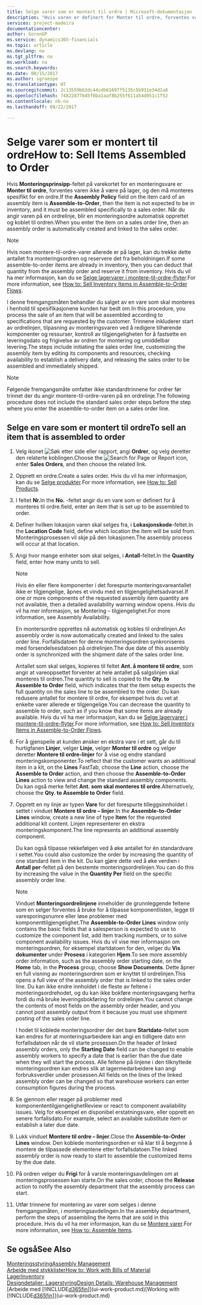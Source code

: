 ```yaml
---
title: Selge varer som er montert til ordre | Microsoft-dokumentasjon
description: "Hvis varen er definert for Monter til ordre, forventes varen ikke å være på lager, og den må monteres spesifikt for en ordre. Når du angir varen på en ordrelinje, blir en monteringsordre automatisk opprettet og koblet til ordren."
services: project-madeira
documentationcenter: 
author: SorenGP
ms.service: dynamics365-financials
ms.topic: article
ms.devlang: na
ms.tgt_pltfrm: na
ms.workload: na
ms.search.keywords: 
ms.date: 08/15/2017
ms.author: sgroespe
ms.translationtype: HT
ms.sourcegitcommit: 2c13559bb3dc44cdb61697f5135c5b931e34d2a8
ms.openlocfilehash: 74822d77b45f0ba1aaf8b255f611a54d051c1f52
ms.contentlocale: nb-no
ms.lasthandoff: 09/22/2017

---
```

# <a name="how-to-sell-items-assembled-to-order"></a><span data-ttu-id="7fcf6-104">Selge varer som er montert til ordre</span><span class="sxs-lookup"><span data-stu-id="7fcf6-104">How to: Sell Items Assembled to Order</span></span>
<span data-ttu-id="7fcf6-105">Hvis **Monteringsprinsipp**-feltet på varekortet for en monteringsvare er **Monter til ordre**, forventes varen ikke å være på lager, og den må monteres spesifikt for en ordre.</span><span class="sxs-lookup"><span data-stu-id="7fcf6-105">If the **Assembly Policy** field on the item card of an assembly item is **Assemble-to-Order**, then the item is not expected to be in inventory, and it must be assembled specifically to a sales order.</span></span> <span data-ttu-id="7fcf6-106">Når du angir varen på en ordrelinje, blir en monteringsordre automatisk opprettet og koblet til ordren.</span><span class="sxs-lookup"><span data-stu-id="7fcf6-106">When you enter the item on a sales order line, then an assembly order is automatically created and linked to the sales order.</span></span>  

> [!NOTE]  
>  <span data-ttu-id="7fcf6-107">Hvis noen montere-til-ordre-varer allerede er på lager, kan du trekke dette antallet fra monteringsordren og reservere det fra beholdningen.</span><span class="sxs-lookup"><span data-stu-id="7fcf6-107">If some assemble-to-order items are already in inventory, then you can deduct that quantity from the assembly order and reserve it from inventory.</span></span> <span data-ttu-id="7fcf6-108">Hvis du vil ha mer informasjon, kan du se [Selge lagervarer i montere-til-ordre-flyter](assembly-how-to-sell-assemble-to-order-items-and-inventory-items-together.md).</span><span class="sxs-lookup"><span data-stu-id="7fcf6-108">For more information, see [How to: Sell Inventory Items in Assemble-to-Order Flows](assembly-how-to-sell-assemble-to-order-items-and-inventory-items-together.md).</span></span>  

<span data-ttu-id="7fcf6-109">I denne fremgangsmåten behandler du salget av en vare som skal monteres i henhold til spesifikasjonene kunden har bedt om.</span><span class="sxs-lookup"><span data-stu-id="7fcf6-109">In this procedure, you process the sale of an item that will be assembled according to specifications that are requested by the customer.</span></span> <span data-ttu-id="7fcf6-110">Trinnene inkluderer start av ordrelinjen, tilpasning av monteringsvaren ved å redigere tilhørende komponenter og ressurser, kontroll av tilgjengeligheten for å fastsette en leveringsdato og frigivelse av ordren for montering og umiddelbar levering.</span><span class="sxs-lookup"><span data-stu-id="7fcf6-110">The steps include initiating the sales order line, customizing the assembly item by editing its components and resources, checking availability to establish a delivery date, and releasing the sales order to be assembled and immediately shipped.</span></span>  

> [!NOTE]  
>  <span data-ttu-id="7fcf6-111">Følgende fremgangsmåte omfatter ikke standardtrinnene for ordrer før trinnet der du angir montere-til-ordre-varen på en ordrelinje.</span><span class="sxs-lookup"><span data-stu-id="7fcf6-111">The following procedure does not include the standard sales order steps before the step where you enter the assemble-to-order item on a sales order line.</span></span>  

## <a name="to-sell-an-item-that-is-assembled-to-order"></a><span data-ttu-id="7fcf6-112">Selge en vare som er montert til ordre</span><span class="sxs-lookup"><span data-stu-id="7fcf6-112">To sell an item that is assembled to order</span></span>  
1.  <span data-ttu-id="7fcf6-113">Velg ikonet ![Søk etter side eller rapport](media/ui-search/search_small.png "Ikonet Søk etter side eller rapport"), angi **Ordrer**, og velg deretter den relaterte koblingen.</span><span class="sxs-lookup"><span data-stu-id="7fcf6-113">Choose the ![Search for Page or Report](media/ui-search/search_small.png "Search for Page or Report icon") icon, enter **Sales Orders**, and then choose the related link.</span></span>  
2.  <span data-ttu-id="7fcf6-114">Opprett en ordre.</span><span class="sxs-lookup"><span data-stu-id="7fcf6-114">Create a sales order.</span></span> <span data-ttu-id="7fcf6-115">Hvis du vil ha mer informasjon, kan du se [Selge produkter](sales-how-sell-products.md).</span><span class="sxs-lookup"><span data-stu-id="7fcf6-115">For more information, see [How to: Sell Products](sales-how-sell-products.md).</span></span>  
3.  <span data-ttu-id="7fcf6-116">I feltet **Nr.**</span><span class="sxs-lookup"><span data-stu-id="7fcf6-116">In the **No.**</span></span> <span data-ttu-id="7fcf6-117">-feltet angir du en vare som er definert for å monteres til ordre.</span><span class="sxs-lookup"><span data-stu-id="7fcf6-117">field, enter an item that is set up to be assembled to order.</span></span>  
4.  <span data-ttu-id="7fcf6-118">Definer hvilken lokasjon varen skal selges fra, i **Lokasjonskode**-feltet.</span><span class="sxs-lookup"><span data-stu-id="7fcf6-118">In the **Location Code** field, define which location the item will be sold from.</span></span> <span data-ttu-id="7fcf6-119">Monteringsprosessen vil skje på den lokasjonen.</span><span class="sxs-lookup"><span data-stu-id="7fcf6-119">The assembly process will occur at that location.</span></span>  
5.  <span data-ttu-id="7fcf6-120">Angi hvor mange enheter som skal selges, i **Antall**-feltet.</span><span class="sxs-lookup"><span data-stu-id="7fcf6-120">In the **Quantity** field, enter how many units to sell.</span></span>  

    > [!NOTE]  
    >  <span data-ttu-id="7fcf6-121">Hvis én eller flere komponenter i det forespurte monteringsvareantallet ikke er tilgjengelige, åpnes et vindu med en tilgjengelighetsadvarsel.</span><span class="sxs-lookup"><span data-stu-id="7fcf6-121">If one or more components of the requested assembly item quantity are not available, then a detailed availability warning window opens.</span></span> <span data-ttu-id="7fcf6-122">Hvis du vil ha mer informasjon, se Montering – tilgjengelighet.</span><span class="sxs-lookup"><span data-stu-id="7fcf6-122">For more information, see Assembly Availability.</span></span>  

    <span data-ttu-id="7fcf6-123">En montersordre opprettes nå automatisk og kobles til ordrelinjen.</span><span class="sxs-lookup"><span data-stu-id="7fcf6-123">An assembly order is now automatically created and linked to the sales order line.</span></span> <span data-ttu-id="7fcf6-124">Forfallsdatoen for denne monteringsordren synkroniseres med forsendelsesdatoen på ordrelinjen.</span><span class="sxs-lookup"><span data-stu-id="7fcf6-124">The due date of this assembly order is synchronized with the shipment date of the sales order line.</span></span>  

    <span data-ttu-id="7fcf6-125">Antallet som skal selges, kopieres til feltet **Ant. å montere til ordre**, som angir at vareoppsettet forventer at hele antallet på salgslinjen skal monteres til ordren.</span><span class="sxs-lookup"><span data-stu-id="7fcf6-125">The quantity to sell is copied to the **Qty. to Assemble to Order** field, which indicates that the item setup expects the full quantity on the sales line to be assembled to the order.</span></span> <span data-ttu-id="7fcf6-126">Du kan redusere antallet for montere til ordre, for eksempel hvis du vet at enkelte varer allerede er tilgjengelige.</span><span class="sxs-lookup"><span data-stu-id="7fcf6-126">You can decrease the quantity to assemble to order, such as if you know that some items are already available.</span></span> <span data-ttu-id="7fcf6-127">Hvis du vil ha mer informasjon, kan du se [Selge lagervarer i montere-til-ordre-flyter](assembly-how-to-sell-inventory-items-in-assemble-to-order-flows.md).</span><span class="sxs-lookup"><span data-stu-id="7fcf6-127">For more information, see [How to: Sell Inventory Items in Assemble-to-Order Flows](assembly-how-to-sell-inventory-items-in-assemble-to-order-flows.md).</span></span>  

6.  <span data-ttu-id="7fcf6-128">For å gjenspeile at kunden ønsker en ekstra vare i et sett, går du til hurtigfanen **Linjer**, velger **Linje**, velger **Monter til ordre** og velger deretter **Montere til ordre-linjer** for å vise og endre standard monteringskomponenter.</span><span class="sxs-lookup"><span data-stu-id="7fcf6-128">To reflect that the customer wants an additional item in a kit, on the **Lines** FastTab, choose the **Line** action, choose the **Assemble to Order** action, and then choose the **Assemble-to-Order Lines** action to view and change the standard assembly components.</span></span> <span data-ttu-id="7fcf6-129">Du kan også merke feltet **Ant. som skal monteres til ordre**.</span><span class="sxs-lookup"><span data-stu-id="7fcf6-129">Alternatively, choose the **Qty. to Assemble to Order** field.</span></span>  
7.  <span data-ttu-id="7fcf6-130">Opprett en ny linje av typen **Vare** for det forespurte tilleggsinnholdet i settet i vinduet **Montere til ordre – linjer**.</span><span class="sxs-lookup"><span data-stu-id="7fcf6-130">In the **Assemble-to-Order Lines** window, create a new line of type **Item** for the requested additional kit content.</span></span> <span data-ttu-id="7fcf6-131">Linjen representerer en ekstra monteringskomponent.</span><span class="sxs-lookup"><span data-stu-id="7fcf6-131">The line represents an additional assembly component.</span></span>  

    <span data-ttu-id="7fcf6-132">Du kan også tilpasse rekkefølgen ved å øke antallet for én standardvare i settet.</span><span class="sxs-lookup"><span data-stu-id="7fcf6-132">You could also customize the order by increasing the quantity of one standard item in the kit.</span></span> <span data-ttu-id="7fcf6-133">Du kan gjøre dette ved å øke verdien i **Antall per**-feltet på den bestemte monteringsordrelinjen.</span><span class="sxs-lookup"><span data-stu-id="7fcf6-133">You can do this by increasing the value in the **Quantity Per** field on the specific assembly order line.</span></span>  

    > [!NOTE]  
    >  <span data-ttu-id="7fcf6-134">Vinduet **Monteringsordrelinjene** inneholder de grunnleggende feltene som en selger forventes å bruke for å tilpasse komponentlisten, legge til varesporingsnumre eller løse problemer med komponenttilgjengelighet.</span><span class="sxs-lookup"><span data-stu-id="7fcf6-134">The **Assemble-to-Order Lines** window only contains the basic fields that a salesperson is expected to use to customize the component list, add item tracking numbers, or to solve component availability issues.</span></span> <span data-ttu-id="7fcf6-135">Hvis du vil vise mer informasjon om monteringsordren, for eksempel startdatoen for den, velger du **Vis dokumenter** under **Prosess** i kategorien **Hjem**.</span><span class="sxs-lookup"><span data-stu-id="7fcf6-135">To see more assembly order information, such as the assembly order starting date, on the **Home** tab, in the **Process** group, choose **Show Documents**.</span></span> <span data-ttu-id="7fcf6-136">Dette åpner en full visning av monteringsordren som er knyttet til ordrelinjen.</span><span class="sxs-lookup"><span data-stu-id="7fcf6-136">This opens a full view of the assembly order that is linked to the sales order line.</span></span> <span data-ttu-id="7fcf6-137">Du kan ikke endre innholdet i de fleste av feltene i monteringsordrehodet, og du kan ikke bokføre monteringsavgang herfra fordi du må bruke leveringsbokføring for ordrelinjen.</span><span class="sxs-lookup"><span data-stu-id="7fcf6-137">You cannot change the contents of most fields on the assembly order header, and you cannot post assembly output from it because you must use shipment posting of the sales order line.</span></span>  
    >   
    >  <span data-ttu-id="7fcf6-138">I hodet til koblede monteringsordrer der det bare **Startdato**-feltet som kan endres for at monteringsarbeidere kan angi en tidligere dato enn forfallsdatoen når de vil starte prosessen.</span><span class="sxs-lookup"><span data-stu-id="7fcf6-138">On the header of linked assembly orders, only the **Starting Date** field can be changed to enable assembly workers to specify a date that is earlier than the due date when they will start the process.</span></span> <span data-ttu-id="7fcf6-139">Alle feltene på linjene i den tilknyttede monteringsordren kan endres slik at lagermedarbeidere kan angi forbruksverdier under prosessen.</span><span class="sxs-lookup"><span data-stu-id="7fcf6-139">All fields on the lines of the linked assembly order can be changed so that warehouse workers can enter consumption figures during the process.</span></span>  

8.  <span data-ttu-id="7fcf6-140">Se gjennom eller reager på problemer med komponententilgjengelighet</span><span class="sxs-lookup"><span data-stu-id="7fcf6-140">Review or react to component availability issues.</span></span> <span data-ttu-id="7fcf6-141">Velg for eksempel en disponibel erstatningsvare, eller opprett en senere forfallsdato.</span><span class="sxs-lookup"><span data-stu-id="7fcf6-141">For example, select an available substitute item or establish a later due date.</span></span>  
9. <span data-ttu-id="7fcf6-142">Lukk vinduet **Montere til ordre – linjer**.</span><span class="sxs-lookup"><span data-stu-id="7fcf6-142">Close the **Assemble-to-Order Lines** window.</span></span> <span data-ttu-id="7fcf6-143">Den koblede monteringsordren er nå klar til å begynne å montere de tilpassede elementene etter forfallsdatoen.</span><span class="sxs-lookup"><span data-stu-id="7fcf6-143">The linked assembly order is now ready to start to assemble the customized items by the due date.</span></span>  
10. <span data-ttu-id="7fcf6-144">På ordren velger du **Frigi** for å varsle monteringsavdelingen om at monteringsprosessen kan starte.</span><span class="sxs-lookup"><span data-stu-id="7fcf6-144">On the sales order, choose the **Release** action to notify the assembly department that the assembly process can start.</span></span>  
11. <span data-ttu-id="7fcf6-145">Utfør trinnene for montering av varer som selges i denne fremgangsmåten, i monteringsavdelingen.</span><span class="sxs-lookup"><span data-stu-id="7fcf6-145">In the assembly department, perform the steps of assembling the items that are sold in this procedure.</span></span> <span data-ttu-id="7fcf6-146">Hvis du vil ha mer informasjon, kan du se [Montere varer](assembly-how-to-assemble-items.md).</span><span class="sxs-lookup"><span data-stu-id="7fcf6-146">For more information, see [How to: Assemble Items](assembly-how-to-assemble-items.md).</span></span>  

## <a name="see-also"></a><span data-ttu-id="7fcf6-147">Se også</span><span class="sxs-lookup"><span data-stu-id="7fcf6-147">See Also</span></span>  
[<span data-ttu-id="7fcf6-148">Monteringsstyring</span><span class="sxs-lookup"><span data-stu-id="7fcf6-148">Assembly Management</span></span>](assembly-assemble-items.md)  
[<span data-ttu-id="7fcf6-149">Arbeide med stykklister</span><span class="sxs-lookup"><span data-stu-id="7fcf6-149">How to: Work with Bills of Material</span></span>](inventory-how-work-BOMs.md)  
[<span data-ttu-id="7fcf6-150">Lager</span><span class="sxs-lookup"><span data-stu-id="7fcf6-150">Inventory</span></span>](inventory-manage-inventory.md)  
[<span data-ttu-id="7fcf6-151">Designdetaljer: Lagerstyring</span><span class="sxs-lookup"><span data-stu-id="7fcf6-151">Design Details: Warehouse Management</span></span>](design-details-warehouse-management.md)  
<span data-ttu-id="7fcf6-152">[Arbeide med [!INCLUDE[d365fin](includes/d365fin_md.md)]](ui-work-product.md)</span><span class="sxs-lookup"><span data-stu-id="7fcf6-152">[Working with [!INCLUDE[d365fin](includes/d365fin_md.md)]](ui-work-product.md)</span></span>

